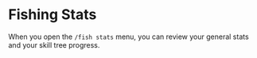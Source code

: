 # Fishing Stats
When you open the `/fish stats` menu, you can review your general stats and your skill tree progress.